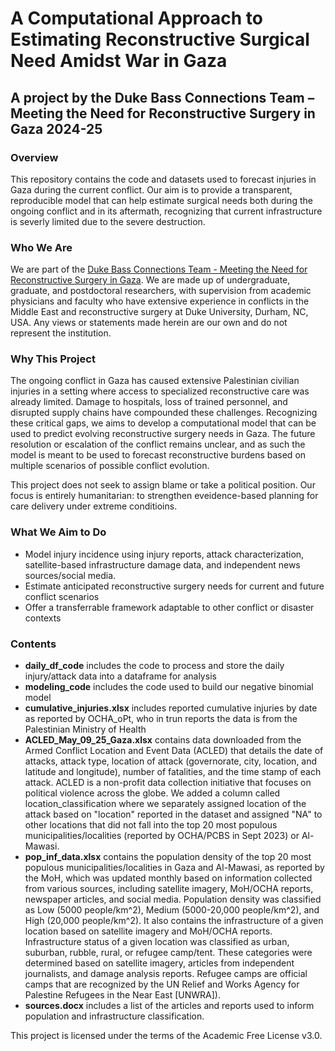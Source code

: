 # A Computational Approach to Estimating Reconstructive Surgical Need Amidst War in Gaza

## A project by the Duke Bass Connections Team – Meeting the Need for Reconstructive Surgery in Gaza 2024-25

### Overview
This repository contains the code and datasets used to forecast injuries in Gaza during the current conflict. Our aim is to provide a transparent, reproducible model that can help estimate surgical needs both during the ongoing conflict and in its aftermath, recognizing that current infrastructure is severly limited due to the severe destruction. 
  
### Who We Are
We are part of the [Duke Bass Connections Team - Meeting the Need for Reconstructive Surgery in Gaza](https://bassconnections.duke.edu/project/meeting-need-reconstructive-surgery-palestine-2024-2025/). We are made up of undergraduate, graduate, and postdoctoral researchers, with supervision from academic physicians and faculty who have extensive experience in conflicts in the Middle East and reconstructive surgery at Duke University, Durham, NC, USA. Any views or statements made herein are our own and do not represent the institution.  

### Why This Project
The ongoing conflict in Gaza has caused extensive Palestinian civilian injuries in a setting where access to specialized reconstructive care was already limited. Damage to hospitals, loss of trained personnel, and disrupted supply chains have compounded these challenges. Recognizing these critical gaps, we aims to develop a computational model that can be used to predict evolving reconstructive surgery needs in Gaza. The future resolution or escalation of the conflict remains unclear, and as such the model is meant to be used to forecast reconstructive burdens based on multiple scenarios of possible conflict evolution.

This project does not seek to assign blame or take a political position. Our focus is entirely humanitarian: to strengthen eveidence-based planning for care delivery under extreme conditioins.

### What We Aim to Do
- Model injury incidence using injury reports, attack characterization, satellite-based infrastructure damage data, and independent news sources/social media. 
- Estimate anticipated reconstructive surgery needs for current and future conflict scenarios
- Offer a transferrable framework adaptable to other conflict or disaster contexts

### Contents
- **daily_df_code** includes the code to process and store the daily injury/attack data into a dataframe for analysis
- **modeling_code** includes the code used to build our negative binomial model
- **cumulative_injuries.xlsx** includes reported cumulative injuries by date as reported by OCHA_oPt, who in trun reports the data is from the Palestinian Ministry of Health
- **ACLED_May_09_25_Gaza.xlsx** contains data downloaded from the Armed Conflict Location and Event Data (ACLED) that details the date of attacks, attack type, location of attack (governorate, city, location, and latitude and longitude), number of fatalities, and the time stamp of each attack. ACLED is a non-profit data collection initiative that focuses on political violence across the globe. We added a column called location_classification where we separately assigned location of the attack based on "location" reported in the dataset and assigned "NA" to other locations that did not fall into the top 20 most populous municipalities/localities (reported by OCHA/PCBS in Sept 2023) or Al-Mawasi.
- **pop_inf_data.xlsx** contains the population density of the top 20 most populous municipalities/localities in Gaza and Al-Mawasi, as reported by the MoH, which was updated monthly based on information collected from various sources, including satellite imagery, MoH/OCHA reports, newspaper articles, and social media. Population density was classified as Low (5000 people/km^2), Medium (5000-20,000 people/km^2), and High (20,000 people/km^2). It also contains the infrastructure of a given location based on satellite imagery and MoH/OCHA reports. Infrastructure status of a given location was classified as urban, suburban, rubble, rural, or refugee camp/tent. These categories were determined based on satellite imagery, articles from independent journalists, and damage analysis reports. Refugee camps are official camps that are recognized by the UN Relief and Works Agency for Palestine Refugees in the Near East [UNWRA]).
- **sources.docx** includes a list of the articles and reports used to inform population and infrastructure classification. 

This project is licensed under the terms of the Academic Free License v3.0.
